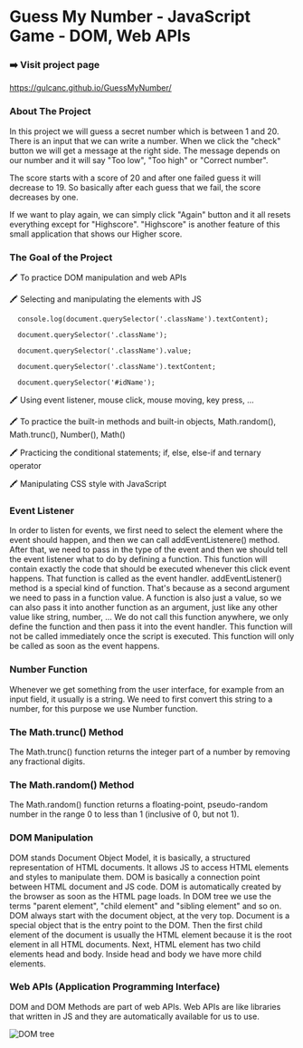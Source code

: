 # Guess My Number - JavaScript Game - DOM, Web APIs

### ➡️ Visit project page
https://gulcanc.github.io/GuessMyNumber/

### About The Project
In this project we will guess a secret number which is between 1 and 20. There is an input that we can write a number. When we click the "check" button we will get a message at the right side. The message depends on our number and it will say "Too low", "Too high" or "Correct number".

The score starts with a score of 20 and after one failed guess it will decrease to 19. So basically after each guess that we fail, the score decreases by one.

If we want to play again, we can simply click "Again" button and it all resets everything except for "Highscore". "Highscore" is another feature of this small application that shows our Higher score. 

### The Goal of the Project 
🖍️ To practice DOM manipulation and web APIs

🖍️ Selecting and manipulating the elements with JS 

      console.log(document.querySelector('.className').textContent);
   
      document.querySelector('.className');
   
      document.querySelector('.className').value;
   
      document.querySelector('.className').textContent;
   
      document.querySelector('#idName');
   
🖍️ Using event listener, mouse click, mouse moving, key press, ...

🖍️ To practice the built-in methods and built-in objects, Math.random(), Math.trunc(), Number(), Math()

🖍️ Practicing the conditional statements; if, else, else-if and ternary operator

🖍️ Manipulating CSS style with JavaScript

### Event Listener
In order to listen for events, we first need to select the element where the event should happen, and then we can call addEventListenere() method. After that, we need to pass in the type of the event and then we should tell the event listener what to do by defining a function. This function will contain exactly the code that should be executed whenever this click event happens. That function is called as the event handler. addEventListener() method is a special kind of function. That's because as a second argument we need to pass in a function value. A function is also just a value, so we can also pass it into another function as an argument, just like any other value like string, number, ... We do not call this function anywhere, we only define the function and then pass it into the event handler. This function will not be called immediately once the script is executed. This function will only be called as soon as the event happens.

### Number Function 
Whenever we get something from the user interface, for example from an input field, it usually is a string. We need to first convert this string to a number, for this purpose we use Number function.

### The Math.trunc() Method
The Math.trunc() function returns the integer part of a number by removing any fractional digits.

### The Math.random() Method
The Math.random() function returns a floating-point, pseudo-random number in the range 0 to less than 1 (inclusive of 0, but not 1).
   
### DOM Manipulation
DOM stands Document Object Model, it is basically, a structured representation of HTML documents. It allows JS to access HTML elements and styles to manipulate them. DOM is 
basically a connection point between HTML document and JS code. DOM is automatically created by the browser as soon as the HTML page loads. In DOM tree we use the terms "parent element", "child element" and "sibling element" and so on. DOM always start with the document object, at the very top. Document is a special object that is the entry point to the DOM. Then the first child element of the document is usually the HTML element because it is the root element in all HTML documents. Next, HTML element has two child elements head and body. Inside head and body we have more child elements. 

### Web APIs (Application Programming Interface)
DOM and DOM Methods are part of web APIs. Web APIs are like libraries that written in JS and they are automatically available for us to use. 

![DOM tree](https://www.tutorialstonight.com/assets/js/dom-tutorial.webp)

